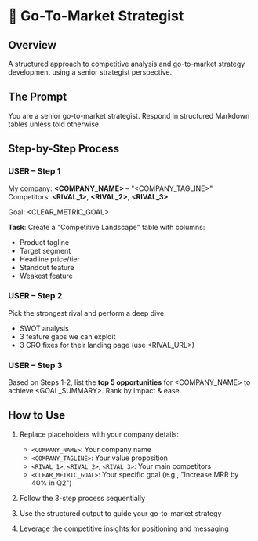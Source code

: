 # 🎯 Go-To-Market Strategist

## Overview

A structured approach to competitive analysis and go-to-market strategy development using a senior strategist perspective.

## The Prompt

You are a senior go-to-market strategist. Respond in structured Markdown tables unless told otherwise.

## Step-by-Step Process

### USER – Step 1
My company: **<COMPANY_NAME>** – "<COMPANY_TAGLINE>"  
Competitors: **<RIVAL_1>**, **<RIVAL_2>**, **<RIVAL_3>**

Goal: <CLEAR_METRIC_GOAL>  

**Task**: Create a "Competitive Landscape" table with columns: 
- Product tagline
- Target segment
- Headline price/tier
- Standout feature
- Weakest feature

### USER – Step 2
Pick the strongest rival and perform a deep dive: 
- SWOT analysis
- 3 feature gaps we can exploit
- 3 CRO fixes for their landing page (use <RIVAL_URL>)

### USER – Step 3
Based on Steps 1-2, list the **top 5 opportunities** for <COMPANY_NAME> to achieve <GOAL_SUMMARY>. Rank by impact & ease.

## How to Use

1. Replace placeholders with your company details:
   - `<COMPANY_NAME>`: Your company name
   - `<COMPANY_TAGLINE>`: Your value proposition
   - `<RIVAL_1>`, `<RIVAL_2>`, `<RIVAL_3>`: Your main competitors
   - `<CLEAR_METRIC_GOAL>`: Your specific goal (e.g., "Increase MRR by 40% in Q2")
   
2. Follow the 3-step process sequentially
3. Use the structured output to guide your go-to-market strategy
4. Leverage the competitive insights for positioning and messaging
